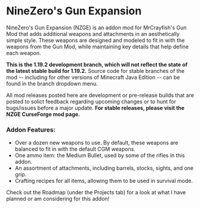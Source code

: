 # NineZero's Gun Expansion
NineZero's Gun Expansion (NZGE) is an addon mod for MrCrayfish's Gun Mod that adds additional weapons and attachments in an aesthetically simple style. These weapons are designed and modeled to fit in with the weapons from the Gun Mod, while maintaining key details that help define each weapon.

**This is the 1.19.2 development branch, which will not reflect the state of the latest stable build for 1.19.2.** Source code for stable branches of the mod -- including for other versions of Minecraft Java Edition -- can be found in the branch dropdown menu.

All mod releases posted here are development or pre-release builds that are posted to solict feedback regarding upcoming changes or to hunt for bugs/issues before a major update. **For stable releases, please visit the NZGE CurseForge mod page.**

### Addon Features:
* Over a dozen new weapons to use. By default, these weapons are balanced to fit in with the default CGM weapons.
* One ammo item: the Medium Bullet, used by some of the rifles in this addon.
* An assortment of attachments, including barrels, stocks, sights, and one grip.
* Crafting recipes for all items, allowing them to be used in survival mode.

Check out the Roadmap (under the Projects tab) for a look at what I have planned or am considering for this addon!